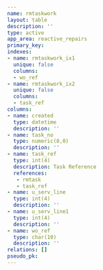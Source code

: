 ```yaml
---
name: rmtaskwork
layout: table
description: ''
type: active
app_area: reactive_repairs
primary_key: 
indexes:
- name: rmtaskwork_ix1
  unique: false
  columns:
  - wo_ref
- name: rmtaskwork_ix2
  unique: false
  columns:
  - task_ref
columns:
- name: created
  type: datetime
  description: ''
- name: task_no
  type: numeric(8,0)
  description: ''
- name: task_ref
  type: int(4)
  description: Task Reference
  references:
   - rmtask
   - task_ref
- name: u_serv_line
  type: int(4)
  description: ''
- name: u_serv_line1
  type: int(4)
  description: ''
- name: wo_ref
  type: char(10)
  description: ''
relations: []
pseudo_pk: 
---
```


